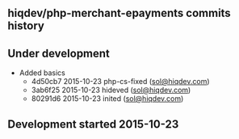 hiqdev/php-merchant-epayments commits history
---------------------------------------------

## Under development

- Added basics
    - 4d50cb7 2015-10-23 php-cs-fixed (sol@hiqdev.com)
    - 3ab6f25 2015-10-23 hideved (sol@hiqdev.com)
    - 80291d6 2015-10-23 inited (sol@hiqdev.com)

## Development started 2015-10-23

